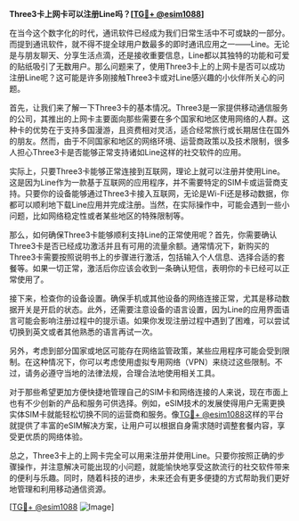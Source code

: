 **Three3卡上网卡可以注册Line吗？[[TG💪+ @esim1088](https://t.me/s/esim1088)]**

在当今这个数字化的时代，通讯软件已经成为我们日常生活中不可或缺的一部分。而提到通讯软件，就不得不提全球用户数最多的即时通讯应用之一——Line。无论是与朋友聊天、分享生活点滴，还是接收重要信息，Line都以其独特的功能和可爱的贴纸吸引了无数用户。那么问题来了，使用Three3卡上的上网卡是否可以成功注册Line呢？这可能是许多刚接触Three3卡或对Line感兴趣的小伙伴所关心的问题。

首先，让我们来了解一下Three3卡的基本情况。Three3是一家提供移动通信服务的公司，其推出的上网卡主要面向那些需要在多个国家和地区使用网络的人群。这种卡的优势在于支持多国漫游，且资费相对灵活，适合经常旅行或长期居住在国外的朋友。然而，由于不同国家和地区的网络环境、运营商政策以及技术限制，很多人担心Three3卡是否能够正常支持诸如Line这样的社交软件的应用。

实际上，只要Three3卡能够正常连接到互联网，理论上就可以注册并使用Line。这是因为Line作为一款基于互联网的应用程序，并不需要特定的SIM卡或运营商支持。只要你的设备能够通过Three3卡接入互联网，无论是Wi-Fi还是移动数据，你都可以顺利地下载Line应用并完成注册。当然，在实际操作中，可能会遇到一些小问题，比如网络稳定性或者某些地区的特殊限制等。

那么，如何确保Three3卡能够顺利支持Line的正常使用呢？首先，你需要确认Three3卡是否已经成功激活并且有可用的流量余额。通常情况下，新购买的Three3卡需要按照说明书上的步骤进行激活，包括输入个人信息、选择合适的套餐等。如果一切正常，激活后你应该会收到一条确认短信，表明你的卡已经可以正常使用了。

接下来，检查你的设备设置。确保手机或其他设备的网络连接正常，尤其是移动数据开关是开启的状态。此外，还需要注意设备的语言设置，因为Line的应用界面语言可能会影响注册过程中的提示语。如果你发现注册过程中遇到了困难，可以尝试切换到英文或者其他熟悉的语言再试一次。

另外，考虑到部分国家或地区可能存在网络监管政策，某些应用程序可能会受到限制。在这种情况下，你可以考虑使用虚拟专用网络（VPN）来绕过这些限制。不过，请务必遵守当地的法律法规，合理合法地使用相关工具。

对于那些希望更加方便快捷地管理自己的SIM卡和网络连接的人来说，现在市面上也有不少创新的产品和服务可供选择。例如，eSIM技术的发展使得用户无需更换实体SIM卡就能轻松切换不同的运营商和服务。像[TG💪+ @esim1088](https://t.me/s/esim1088)这样的平台就提供了丰富的eSIM解决方案，让用户可以根据自身需求随时调整套餐内容，享受更优质的网络体验。

总之，Three3卡上的上网卡完全可以用来注册并使用Line。只要你按照正确的步骤操作，并注意解决可能出现的小问题，就能愉快地享受这款流行的社交软件带来的便利与乐趣。同时，随着科技的进步，未来还会有更多便捷的方式帮助我们更好地管理和利用移动通信资源。

[[TG💪+ @esim1088](https://t.me/s/esim1088) ![Image](https://i.postimg.cc/4NQfJmqS/Snipaste-2025-05-13-00-14-12.png)]